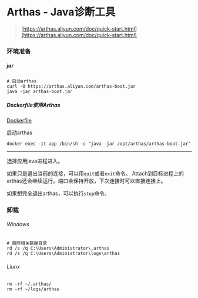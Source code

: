 # Arthas - Java诊断工具

> [https://arthas.aliyun.com/doc/quick-start.html](https://arthas.aliyun.com/doc/quick-start.html)

### 环境准备

##### jar

```shell script
# 启动arthas
curl -O https://arthas.aliyun.com/arthas-boot.jar
java -jar arthas-boot.jar
```

##### Dockerfile使用Arthas

[Dockerfile](Dockerfile)

启动arthas

```shell script
docker exec -it app /bin/sh -c "java -jar /opt/arthas/arthas-boot.jar"
```

---

选择应用java进程进入。

如果只是退出当前的连接，可以用`quit`或者`exit`命令。 Attach到目标进程上的arthas还会继续运行，端口会保持开放，下次连接时可以直接连接上。

如果想完全退出arthas，可以执行`stop`命令。

### 卸载

###### Windows

```shell
# 删除相关数据目录
rd /s /q C:\Users\Administrator\.arthas
rd /s /q C:\Users\Administrator\logs\arthas
```

###### Liunx

```shell
rm -rf ~/.arthas/
rm -rf ~/logs/arthas
```
